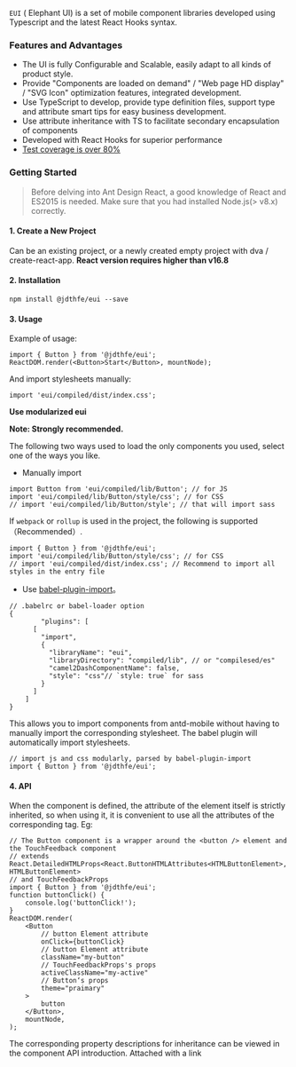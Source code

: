 `EUI` ( Elephant UI) is a set of mobile component libraries developed using Typescript and the latest React Hooks syntax.

### Features and Advantages

-   The UI is fully Configurable and Scalable, easily adapt to all kinds of product style.
-   Provide "Components are loaded on demand" / "Web page HD display" / "SVG Icon" optimization features, integrated development.
-   Use TypeScript to develop, provide type definition files, support type and attribute smart tips for easy business development.
-   Use attribute inheritance with TS to facilitate secondary encapsulation of components
-   Developed with React Hooks for superior performance
-   [Test coverage is over 80%](https://codecov.io/gh/jdthfe/eui/)

### Getting Started

> Before delving into Ant Design React, a good knowledge of React and ES2015 is needed. Make sure that you had installed Node.js(> v8.x) correctly.

#### 1. Create a New Project

Can be an existing project, or a newly created empty project with dva / create-react-app. **React version requires higher than v16.8**

#### 2. Installation

```tsx
npm install @jdthfe/eui --save
```

#### 3. Usage

Example of usage:

```tsx
import { Button } from '@jdthfe/eui';
ReactDOM.render(<Button>Start</Button>, mountNode);
```

And import stylesheets manually:

```tsx
import 'eui/compiled/dist/index.css';
```

**Use modularized eui**

**Note: Strongly recommended.**

The following two ways used to load the only components you used, select one of the ways you like.

-   Manually import

```tsx
import Button from 'eui/compiled/lib/Button'; // for JS
import 'eui/compiled/lib/Button/style/css'; // for CSS
// import 'eui/compiled/lib/Button/style'; // that will import sass
```

If `webpack` or `rollup` is used in the project, the following is supported（Recommended）.

```tsx
import { Button } from '@jdthfe/eui';
import 'eui/compiled/lib/Button/style/css'; // for CSS
// import 'eui/compiled/dist/index.css'; // Recommend to import all styles in the entry file
```

-   Use [babel-plugin-import](https://github.com/ant-design/babel-plugin-import)。

```tsx
// .babelrc or babel-loader option
{
        "plugins": [
      [
        "import",
        {
          "libraryName": "eui",
          "libraryDirectory": "compiled/lib", // or "compilesed/es"
          "camel2DashComponentName": false,
          "style": "css"// `style: true` for sass
        }
      ]
    ]
}
```

This allows you to import components from antd-mobile without having to manually import the corresponding stylesheet. The babel plugin will automatically import stylesheets.

```tsx
// import js and css modularly, parsed by babel-plugin-import
import { Button } from '@jdthfe/eui';
```

#### 4. API

When the component is defined, the attribute of the element itself is strictly inherited, so when using it, it is convenient to use all the attributes of the corresponding tag. Eg:

```tsx
// The Button component is a wrapper around the <button /> element and the TouchFeedback component
// extends React.DetailedHTMLProps<React.ButtonHTMLAttributes<HTMLButtonElement>, HTMLButtonElement>
// and TouchFeedbackProps
import { Button } from '@jdthfe/eui';
function buttonClick() {
    console.log('buttonClick!');
}
ReactDOM.render(
    <Button
        // button Element attribute
        onClick={buttonClick}
        // button Element attribute
        className="my-button"
        // TouchFeedbackProps's props
        activeClassName="my-active"
        // Button‘s props
        theme="praimary"
    >
        button
    </Button>,
    mountNode,
);
```

The corresponding property descriptions for inheritance can be viewed in the component API introduction. Attached with a link
